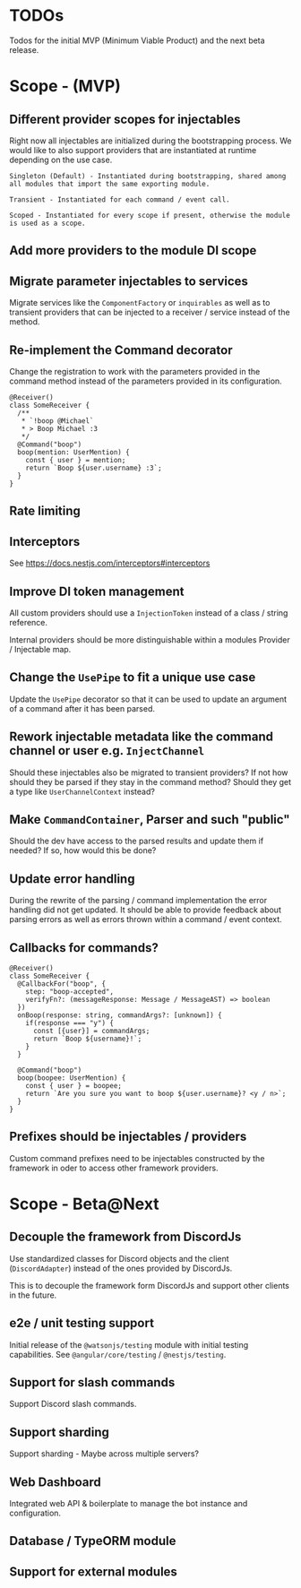 # TODOs

Todos for the initial MVP (Minimum Viable Product) and the next beta release.

# Scope - (MVP)

## Different provider scopes for injectables

Right now all injectables are initialized during the bootstrapping process. We would like to also support providers that are instantiated at runtime depending on the use case.

```
Singleton (Default) - Instantiated during bootstrapping, shared among all modules that import the same exporting module.

Transient - Instantiated for each command / event call.

Scoped - Instantiated for every scope if present, otherwise the module is used as a scope.
```

## Add more providers to the module DI scope

## Migrate parameter injectables to services

Migrate services like the `ComponentFactory` or `inquirables` as well as to transient providers that can be injected to a receiver / service instead of the method.

## Re-implement the Command decorator

Change the registration to work with the parameters provided in the command method instead of the parameters provided in its configuration.

```TS
@Receiver()
class SomeReceiver {
  /**
   * `!boop @Michael`
   * > Boop Michael :3
   */
  @Command("boop")
  boop(mention: UserMention) {
    const { user } = mention;
    return `Boop ${user.username} :3`;
  }
}
```

## Rate limiting

## Interceptors

See https://docs.nestjs.com/interceptors#interceptors

## Improve DI token management

All custom providers should use a `InjectionToken` instead of a class / string reference.

Internal providers should be more distinguishable within a modules Provider / Injectable map.

## Change the `UsePipe` to fit a unique use case

Update the `UsePipe` decorator so that it can be used to update an argument of a command after it has been parsed.

## Rework injectable metadata like the command channel or user e.g. `InjectChannel`

Should these injectables also be migrated to transient providers? If not how should they be parsed if they stay in the command method? Should they get a type like `UserChannelContext` instead?

## Make `CommandContainer`, Parser and such "public"

Should the dev have access to the parsed results and update them if needed? If so, how would this be done?

## Update error handling

During the rewrite of the parsing / command implementation the error handling did not get updated. It should be able to provide feedback about parsing errors as well as errors thrown within a command / event context.

## Callbacks for commands?

```TS
@Receiver()
class SomeReceiver {
  @CallbackFor("boop", {
    step: "boop-accepted",
    verifyFn?: (messageResponse: Message / MessageAST) => boolean
  })
  onBoop(response: string, commandArgs?: [unknown]) {
    if(response === "y") {
      const [{user}] = commandArgs;
      return `Boop ${username}!`;
    }
  }

  @Command("boop")
  boop(boopee: UserMention) {
    const { user } = boopee;
    return `Are you sure you want to boop ${user.username}? <y / n>`;
  }
}
```

## Prefixes should be injectables / providers

Custom command prefixes need to be injectables constructed by the framework in oder to access other framework providers.

# Scope - Beta@Next

## Decouple the framework from DiscordJs

Use standardized classes for Discord objects and the client (`DiscordAdapter`) instead of the ones provided by DiscordJs.

This is to decouple the framework form DiscordJs and support other clients in the future.

## e2e / unit testing support

Initial release of the `@watsonjs/testing` module with initial testing capabilities. See `@angular/core/testing` / `@nestjs/testing`.

## Support for slash commands

Support Discord slash commands.

## Support sharding

Support sharding - Maybe across multiple servers?

## Web Dashboard

Integrated web API & boilerplate to manage the bot instance and configuration.

## Database / TypeORM module

## Support for external modules
